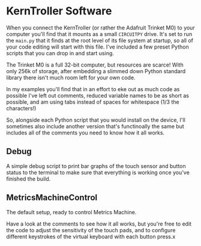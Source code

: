 # KernTroller Software

When you connect the KernTroller (or rather the Adafruit Trinket M0) to your computer you'll find that it mounts as a small ``CIRCUITPY`` drive. It's set to run the ``main.py`` that it finds at the root level of its file system at startup, so all of your code editing will start with this file. I've included a few preset Python scripts that you can drop in and start using.

The Trinket M0 is a full 32-bit computer, but resources are scarce! With only 256k of storage, after embedding a slimmed down Python standard library there isn't much room left for your own code. 

In my examples you'll find that in an effort to eke out as much code as possible I've left out comments, reduced variable names to be as short as possible, and am using tabs instead of spaces for whitespace (1/3 the characters!)

So, alongside each Python script that you would install on the device, I'll sometimes also include another version that's functinoally the same but includes all of the comments you need to know how it all works.


## Debug

A simple debug script to print bar graphs of the touch sensor and button status to the terminal to make sure that everything is working once you've finished the build.


## MetricsMachineControl

The default setup, ready to control Metrics Machine.

Have a look at the comments to see how it all works, but you're free to edit the code to adjust the sensitivity of the touch pads, and to configure different keystrokes of the virtual keyboard with each button press.x